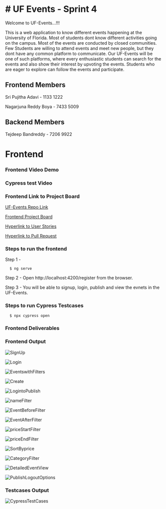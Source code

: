 
# # UF Events - Sprint 4
Welcome to UF-Events...!!!

This is a web application to know different events happening at
the University of Florida. Most of students dont know different activities
going on the campus. Most of the events are conducted by
closed communities. Few Students are willing to attend events and
meet new people, but they dont have any common platform to 
communicate. Our UF-Events will be one of such platforms, where 
every enthusiastic students can search for the events and also 
show their interest by upvoting the events. Students who are eager to explore 
can follow the events and participate.

## Frontend Members
Sri Pujitha Adavi - 1133 1222

Nagarjuna Reddy Boya - 7433 5009


## Backend Members
Tejdeep Bandreddy - 7206 9922

# Frontend

### Frontend Video Demo


### Cypress test Video 


### Frontend Link to Project Board
[UF-Events Repo Link](https://github.com/sripujithaadavi/UF-Events)

[Frontend Project Board](https://github.com/sripujithaadavi/UF-Events/projects/2)

[Hyperlink to User Stories](https://github.com/sripujithaadavi/UF-Events/issues?q=is%3Aissue+is%3Aclosed)

[Hyperlink to Pull Request](https://github.com/sripujithaadavi/UF-Events/pulls?q=is%3Apr+is%3Aclosed)


### Steps to run the frontend

Step 1 -
```http
  $ ng serve
```

Step 2 - Open http://localhost:4200/register from the browser. 

Step 3 - You will be able to signup, login, publish and view the evnets in the UF-Events.

### Steps to run Cypress Testcases
```http
  $ npx cypress open
```

### Frontend Deliverables


### Frontend Output

![SignUp](https://github.com/sripujithaadavi/UF-Events/blob/main/Sprint4%20Output/SignUp.jpg)

![Login](https://github.com/sripujithaadavi/UF-Events/blob/main/Sprint4%20Output/Login.jpg)

![EventswithFilters](https://github.com/sripujithaadavi/UF-Events/blob/main/Sprint4%20Output/EventswithFilters.jpg)

![Create](https://github.com/sripujithaadavi/UF-Events/blob/main/Sprint4%20Output/Create.jpg)

![LogintoPublish](https://github.com/sripujithaadavi/UF-Events/blob/main/Sprint4%20Output/LogintoPublish.jpg)

![nameFilter](https://github.com/sripujithaadavi/UF-Events/blob/main/Sprint4%20Output/nameFilter.jpg)

![EventBeforeFilter](https://github.com/sripujithaadavi/UF-Events/blob/main/Sprint4%20Output/EventBeforeFilter.jpg)

![EventAfterFilter](https://github.com/sripujithaadavi/UF-Events/blob/main/Sprint4%20Output/EventAfterFilter.jpg)

![priceStartFilter](https://github.com/sripujithaadavi/UF-Events/blob/main/Sprint4%20Output/priceStartFilter.jpg)

![priceEndFilter](https://github.com/sripujithaadavi/UF-Events/blob/main/Sprint4%20Output/priceEndFilter.jpg)

![SortByprice](https://github.com/sripujithaadavi/UF-Events/blob/main/Sprint4%20Output/SortByprice.jpg)

![CategoryFilter](https://github.com/sripujithaadavi/UF-Events/blob/main/Sprint4%20Output/CategoryFilter.jpg)

![DetailedEventView](https://github.com/sripujithaadavi/UF-Events/blob/main/Sprint4%20Output/DetailedEventView.jpg)

![PublishLogoutOptions](https://github.com/sripujithaadavi/UF-Events/blob/main/Sprint4%20Output/PublishLogoutOptions.jpg)



### Testcases Output

![CypressTestCases](https://github.com/sripujithaadavi/UF-Events/blob/main/Sprint4%20Output/CypressTestCases.jpg)




